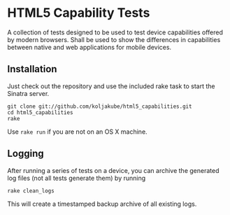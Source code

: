 HTML5 Capability Tests
======================

A collection of tests designed to be used to test device capabilities offered
by modern browsers. Shall be used to show the differences in capabilities
between native and web applications for mobile devices.


Installation
------------

Just check out the repository and use the included rake task to start the
Sinatra server.

    git clone git://github.com/koljakube/html5_capabilities.git
    cd html5_capabilities
    rake

Use `rake run` if you are not on an OS X machine.


Logging
-------

After running a series of tests on a device, you can archive the generated log
files (not all tests generate them) by running

    rake clean_logs
    
This will create a timestamped backup archive of all existing logs.